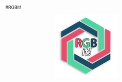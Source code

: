 #RGBit!
<p align="center">
  <img src="https://raw.githubusercontent.com/man0s/RGBit/master/logo.png">
</p>
